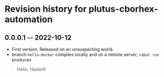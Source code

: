 # Revision history for plutus-cborhex-automation

## 0.0.0.1 -- 2022-10-12

* First version. Released on an unsuspecting world.
* branch `hello-docker` compiles locally and on a remote server; `cabal run` produces 
>Hello, Haskell!
